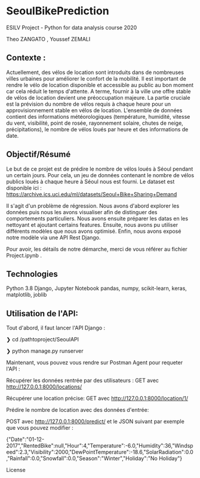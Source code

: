 # SeoulBikePrediction 

ESILV Project - Python for data analysis course 2020

Theo ZANGATO , Youssef ZEMALI

## Contexte :


Actuellement, des vélos de location sont introduits dans de nombreuses villes urbaines pour améliorer le confort de la mobilité. Il est important de rendre le vélo de location disponible et accessible au public au bon moment car cela réduit le temps d'attente. A terme, fournir à la ville une offre stable de vélos de location devient une préoccupation majeure. La partie cruciale est la prévision du nombre de vélos requis à chaque heure pour un approvisionnement stable en vélos de location.
L'ensemble de données contient des informations météorologiques (température, humidité, vitesse du vent, visibilité, point de rosée, rayonnement solaire, chutes de neige, précipitations), le nombre de vélos loués par heure et des informations de date.

## Objectif/Résumé

Le but de ce projet est de prédire le nombre de vélos loués à Séoul pendant un certain jours. 
Pour cela, un jeu de données contenant le nombre de vélos publics loués à chaque heure à Séoul nous est fourni. 
Le dataset est disponible ici : https://archive.ics.uci.edu/ml/datasets/Seoul+Bike+Sharing+Demand

Il s'agit d'un problème de régression. Nous avons d'abord explorer les données puis nous 
les avons visualiser afin de distinguer des comportements particuliers.
Nous avons ensuite préparer les datas en les nettoyant et ajoutant certains features.
Ensuite, nous avons pu utiliser différents modèles que nous avons optimisé.
Enfin, nous avons exposé notre modèle via une API Rest Django.

Pour avoir, les détails de notre démarche, merci de vous référer au fichier Project.ipynb .

## Technologies

Python 3.8
Django, Jupyter Notebook
pandas, numpy, scikit-learn, keras, matplotlib, joblib

## Utilisation de l'API: 

Tout d'abord, il faut lancer l'API Django : 

❯ cd /pathtoproject/SeoulAPI

❯ python manage.py runserver

Maintenant, vous pouvez vous rendre sur Postman Agent pour requeter l'API : 

Récupérer les données rentrée par des utilisateurs :
GET  avec http://127.0.0.1:8000/locations/

Récupérer une location précise:
GET  avec http://127.0.0.1:8000/location/1/   

Prédire le nombre de location avec des données d'entrée:

POST avec http://127.0.0.1:8000/predict/  et le JSON suivant par exemple que vous pouvez modifier :

{"Date":"01-12-2017","RentedBike":null,"Hour":4,"Temperature":-6.0,"Humidity":36,"Windspeed":2.3,"Visibility":2000,"DewPointTemperature":-18.6,"SolarRadiation":0.0,"Rainfall":0.0,"Snowfall":0.0,"Season":"Winter","Holiday":"No Holiday"}

License
